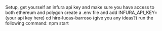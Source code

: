 Setup,
get yourself an infura api key and make sure you have access to both ethereum and polygon
create a .env file and add INFURA_API_KEY= (your api key here)
cd hire-lucas-barroso (give you any ideas?)
run the following command: npm start
